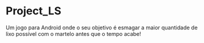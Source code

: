 # Project_LS
Um jogo para Android onde o seu objetivo é esmagar a maior quantidade de lixo possível com o martelo antes que o tempo acabe!
